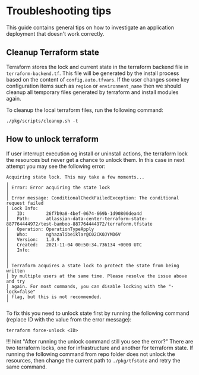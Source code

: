 # Troubleshooting tips

This guide contains general tips on how to investigate an application deployment that doesn't work correctly.

## Cleanup Terraform state
Terraform stores the lock and current state in the terraform backend file in `terraform-backend.tf`. 
This file will be generated by the install process based on the content of `config.auto.tfvars`.
If the user changes some key configuration items such as `region` or `environment_name` then we should 
cleanup all temporary files generated by terraform and install modules again. 

To cleanup the local terraform files, run the following command:
```
./pkg/scripts/cleanup.sh -t
```

## How to unlock terraform
If user interrupt execution og install or uninstall actions, the terraform lock the resources but never get a chance to
 unlock them. In this case in next attempt you may see the following error:
 

```
Acquiring state lock. This may take a few moments...
╷
│ Error: Error acquiring the state lock
│
│ Error message: ConditionalCheckFailedException: The conditional request failed
│ Lock Info:
│   ID:        26f7b9a8-4bef-0674-669b-1d90800dea4d
│   Path:      atlassian-data-center-terraform-state-887764444972/test-bamboo-887764444972/terraform.tfstate
│   Operation: OperationTypeApply
│   Who:       nghazalibeiklar@C02CK0JYMD6V
│   Version:   1.0.9
│   Created:   2021-11-04 00:50:34.736134 +0000 UTC
│   Info:
│
│
│ Terraform acquires a state lock to protect the state from being written
│ by multiple users at the same time. Please resolve the issue above and try
│ again. For most commands, you can disable locking with the "-lock=false"
│ flag, but this is not recommended.
╵
```

To fix this you need to unlock state first by running the following command 
(replace ID with the value from the error message):

```shell 
terraform force-unlock <ID>
```

!!! hint "After running the unlock command still you see the error?"
    There are two terraform locks, one for infrastructure and another for terraform state. If running the following 
    command from repo folder does not unlock the resources, then change the current path to `./pkg/tfstate` and retry
     the same command.  